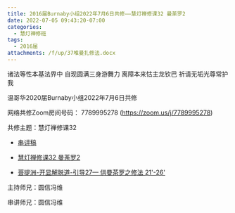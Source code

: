 ```yaml
---
title: 2016届Burnaby小组2022年7月6日共修——慧灯禅修课32 曼荼罗2
date: 2022-07-05 09:43:20-07:00
categories:
  - 慧灯禅修班
tags:
  - 2016届
attachments: /f/up/37堆曼扎修法.docx
---
```

诸法等性本基法界中 自现圆满三身游舞力 离障本来怙主龙钦巴 祈请无垢光尊常护我

温哥华2020届Burnaby小组2022年7月6日共修

网络共修Zoom房间号码： 7789995278 (<https://zoom.us/j/7789995278>)

共修主题：慧灯禅修课32

* [串讲稿](/f/up/37堆曼扎修法.docx)

* [慧灯禅修课32 曼荼罗2
](https://www.youtube.com/watch?v=XdCdMJ3cdGE&ab_channel=%E6%85%A7%E7%81%AF%E4%B9%8B%E5%85%89%E7%BD%91%E7%AB%99) 

* [菩提洲-开显解脱道-引导27— 供曼茶罗之修法 21'-26'](https://www.youtube.com/watch?v=q4P13UYmFJ8&t=1321s&ab_channel=TashiTriling%E6%89%8E%E8%A5%BF%E6%8C%81%E6%9E%97) 


主持师兄：圆信冯维

串讲师兄：圆信冯维